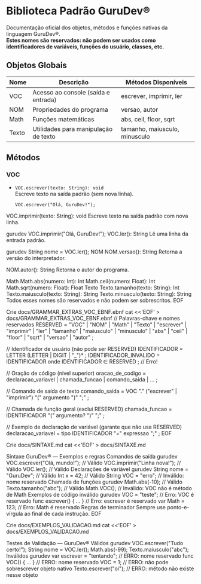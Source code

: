 # Biblioteca Padrão GuruDev®

Documentação oficial dos objetos, métodos e funções nativas da linguagem GuruDev®.  
**Estes nomes são reservados: não podem ser usados como identificadores de variáveis, funções do usuário, classes, etc.**

## Objetos Globais

| Nome    | Descrição                              | Métodos Disponíveis           |
|---------|----------------------------------------|------------------------------|
| VOC     | Acesso ao console (saída e entrada)    | escrever, imprimir, ler      |
| NOM     | Propriedades do programa               | versao, autor                |
| Math    | Funções matemáticas                    | abs, ceil, floor, sqrt       |
| Texto   | Utilidades para manipulação de texto   | tamanho, maiusculo, minusculo|

## Métodos

### VOC

- `VOC.escrever(texto: String): void`  
  Escreve texto na saída padrão (sem nova linha).
  ```gurudev
  VOC.escrever("Olá, GuruDev!");
VOC.imprimir(texto: String): void
Escreve texto na saída padrão com nova linha.

gurudev
VOC.imprimir("Olá, GuruDev!");
VOC.ler(): String
Lê uma linha da entrada padrão.

gurudev
String nome = VOC.ler();
NOM
NOM.versao(): String
Retorna a versão do interpretador.

NOM.autor(): String
Retorna o autor do programa.

Math
Math.abs(numero: Int): Int
Math.ceil(numero: Float): Int
Math.sqrt(numero: Float): Float
Texto
Texto.tamanho(texto: String): Int
Texto.maiusculo(texto: String): String
Texto.minusculo(texto: String): String
Todos esses nomes são reservados e não podem ser sobrescritos. EOF

Crie docs/GRAMMAR_EXTRAS_VOC_EBNF.ebnf
cat <<'EOF' > docs/GRAMMAR_EXTRAS_VOC_EBNF.ebnf // Palavras-chave e nomes reservados RESERVED = "VOC" | "NOM" | "Math" | "Texto" | "escrever" | "imprimir" | "ler" | "tamanho" | "maiusculo" | "minusculo" | "abs" | "ceil" | "floor" | "sqrt" | "versao" | "autor" ;

// Identificador de usuário (não pode ser RESERVED) IDENTIFICADOR = LETTER (LETTER | DIGIT | "_")* ; IDENTIFICADOR_INVALIDO = IDENTIFICADOR onde IDENTIFICADOR ∈ RESERVED ; // Erro!

// Oração de código (nível superior) oracao_de_codigo = declaracao_variavel | chamada_funcao | comando_saida | ... ;

// Comando de saída de texto comando_saida = VOC "." ("escrever" | "imprimir") "(" argumento ")" ";" ;

// Chamada de função geral (exclui RESERVED) chamada_funcao = IDENTIFICADOR "(" argumento? ")" ";" ;

// Exemplo de declaração de variável (garante que não usa RESERVED) declaracao_variavel = tipo IDENTIFICADOR "=" expressao ";" ; EOF

Crie docs/SINTAXE.md
cat <<'EOF' > docs/SINTAXE.md

Sintaxe GuruDev® — Exemplos e regras
Comandos de saída
gurudev
VOC.escrever("Olá, mundo!");    // Válido
VOC.imprimir("Linha nova!");    // Válido
VOC.ler();                      // Válido
Declarações de variável
gurudev
String nome = "GuruDev";        // Válido
Int x = 42;                     // Válido
String VOC = "erro";            // Inválido: nome reservado
Chamada de funções
gurudev
Math.abs(-10);                  // Válido
Texto.tamanho("abc");           // Válido
Math.VOC();                     // Inválido: VOC não é método de Math
Exemplos de código inválido
gurudev
VOC = "teste";                  // Erro: VOC é reservado
func escrever() { ... }         // Erro: escrever é reservado
var Math = 123;                 // Erro: Math é reservado
Regras de terminador
Sempre use ponto-e-vírgula ao final de cada instrução. EOF

Crie docs/EXEMPLOS_VALIDACAO.md
cat <<'EOF' > docs/EXEMPLOS_VALIDACAO.md

Testes de Validação — GuruDev®
Válidos
gurudev
VOC.escrever("Tudo certo!");
String nome = VOC.ler();
Math.abs(-99);
Texto.maiusculo("abc");
Inválidos
gurudev
var escrever = "tentando";   // ERRO: nome reservado
func VOC() { ... }           // ERRO: nome reservado
VOC = 1;                     // ERRO: não pode sobrescrever objeto nativo
Texto.escrever("oi");        // ERRO: método não existe nesse objeto
